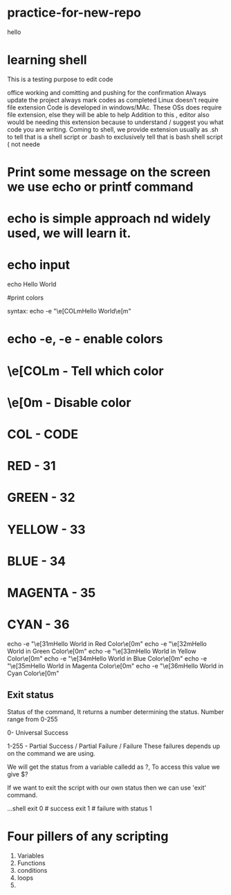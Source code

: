 # practice-for-new-repo
hello

# learning shell
This is a testing purpose to edit code

office working and comitting and pushing
for the confirmation
Always update the project
always mark codes as completed
Linux doesn't require file extension
Code is developed in windows/MAc. These OSs does require file extension, else they will be able to help
Addition to this , editor also would be needing this extension because to understand / suggest you what code you are writing.
Coming to shell, we provide extension usually as .sh to tell that is a shell script or .bash to exclusively tell that is bash shell script ( not neede



# Print some message on the screen we use echo or printf command
# echo is simple approach nd widely used, we will learn it.

# echo input

echo Hello World

#print colors

syntax: echo -e "\e[COLmHello World\e[m"
# echo -e, -e - enable colors
# \e[COLm - Tell which color
# \e[0m - Disable color 

# COL       - CODE
# RED       - 31
# GREEN     - 32
# YELLOW    - 33
# BLUE      - 34
# MAGENTA   - 35
# CYAN      - 36



echo -e "\e[31mHello World in Red Color\e[0m"
echo -e "\e[32mHello World in Green Color\e[0m"
echo -e "\e[33mHello World in Yellow Color\e[0m"
echo -e "\e[34mHello World in Blue Color\e[0m"
echo -e "\e[35mHello World in Magenta Color\e[0m"
echo -e "\e[36mHello World in Cyan Color\e[0m"

## Exit status
Status of the command, It returns a number determining the status.
Number range from 0-255

0- Universal Success

1-255 - Partial Success / Partial Failure / Failure
These failures depends up on the command we are using.

We will get the status from a variable calledd as ?, To access this value we give $?

If we want to exit the script with our own status then we can use 'exit' command.

...shell
exit 0 # success
exit 1 # failure with status 1

# Four pillers of any scripting

1. Variables
2. Functions
3. conditions
4. loops
5. 